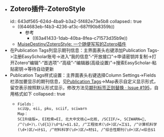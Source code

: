 - ## Zotero插件-ZoteroStyle
  id:: 643df565-624d-4ba9-b3a2-5f482e73e5b8
  collapsed:: true
	- ((644683eb-f4b3-4236-af3c-687f90b8359b))
		- 参考
			- ((63a41433-1dab-40ba-8fea-c71573d35b9e))
	- [MuiseDestiny/ZoteroStyle: 一个随便写写的Zotero插件](https://github.com/MuiseDestiny/ZoteroStyle)
- 在Publication Tags列显示期刊信息：主界面表头右键添加Publication Tags->注册EasyScholar账号->进入“我的信息”-“开放接口”->申请密钥并复制->打开Zotero“编辑”-“首选项”-“高级”-“编辑器(高级设置)”->搜索EasyScholar-粘贴密钥->等待自动更新
- Publication Tags样式设置：主界面表头右键选择Column Settings->Fields栏添加要显示的期刊信息，见[Publication Tags](https://github.com/MuiseDestiny/zotero-style#publication-tags)->Map表示自定义显示形式，留空表示按照默认形式显示，修改方法见[期刊标签正则替换 · Issue #195](https://github.com/MuiseDestiny/zotero-style/issues/195)，自用格式如下
  collapsed:: true
	- ``` 
	  Fields：
	  sciUp, eii, pku, sciif, sciwarn
	  Map：
	  SCI升级版=, EI检索=EI, 北大中文核心=北核, /SCIIF/=, SCIWARN=🚫, /^(\d+)\.(\d{1})\d*$/=$1.$2, /^工程技术(\d+)区/=工$1, /^计算机科学(\d+)区/=计$1, /^材料科学(\d+)区/=材$1, /^综合性期刊(\d+)区/=综合$1
	  ```
